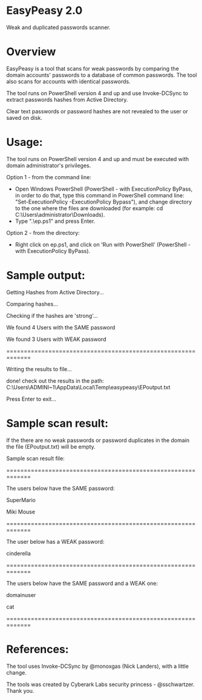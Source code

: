 # EasyPeasy 2.0
Weak and duplicated passwords scanner.

# Overview
EasyPeasy is a tool that scans for weak passwords by comparing the domain accounts' passwords to a database of common passwords.
The tool also scans for accounts with identical passwords.

The tool runs on PowerShell version 4 and up and use Invoke-DCSync to extract passwords hashes from Active Directory.

Clear text passwords or password hashes are not revealed to the user or saved on disk.

# Usage:
The tool runs on PowerShell version 4 and up and must be executed with domain administrator's privileges.

Option 1 - from the command line:
- Open Windows PowerShell (PowerShell - with ExecutionPolicy ByPass, in order to do that, type  this command in PowerShell command line: "Set-ExecutionPolicy -ExecutionPolicy Bypass"), and change directory to the one where the files are downloaded (for example: cd C:\Users\administrator\Downloads).
- Type ".\ep.ps1" and press Enter.

Option 2 - from the directory:
- Right click on ep.ps1, and click on 'Run with PowerShell' (PowerShell - with ExecutionPolicy ByPass).

# Sample output:

 Getting Hashes from Active Directory...
 
Comparing hashes...

Checking if the hashes are 'strong'...

We found 4 Users with the SAME password

We found 3 Users with WEAK password

=============================================================

Writing the results to file...

done! check out the results in the path: C:\Users\ADMINI~1\AppData\Local\Temp\easypeasy\EPoutput.txt

Press Enter to exit...
# Sample scan result:
 If the there are no weak passwords or password duplicates in the domain the file (EPoutput.txt) will be empty.
 
Sample scan result file:

=============================================================


 The users below have the SAME password:
 
SuperMario

Miki Mouse

=============================================================

The user below has a WEAK password:

cinderella

=============================================================

The users below have the SAME password and a WEAK one:

domainuser

cat

=============================================================

 # References:
 The tool uses Invoke-DCSync by @monoxgas (Nick Landers), with a little change.
 
 The tools was created by Cyberark Labs security princess - @sschwartzer. Thank you.
 

